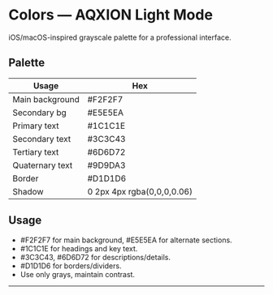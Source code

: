 # Colors — AQXION Light Mode

iOS/macOS-inspired grayscale palette for a professional interface.

## Palette

| Usage             | Hex        |
|-------------------|------------|
| Main background   | #F2F2F7    |
| Secondary bg      | #E5E5EA    |
| Primary text      | #1C1C1E    |
| Secondary text    | #3C3C43    |
| Tertiary text     | #6D6D72    |
| Quaternary text   | #9D9DA3    |
| Border            | #D1D1D6    |
| Shadow            | 0 2px 4px rgba(0,0,0,0.06) |

## Usage

- #F2F2F7 for main background, #E5E5EA for alternate sections.
- #1C1C1E for headings and key text.
- #3C3C43, #6D6D72 for descriptions/details.
- #D1D1D6 for borders/dividers.
- Use only grays, maintain contrast.

---

